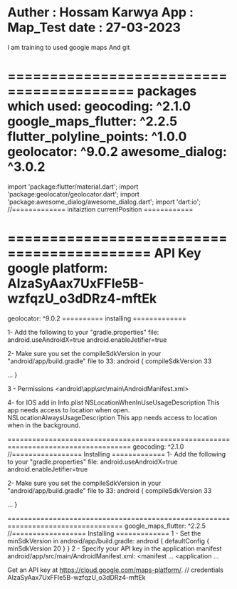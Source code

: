 Auther : Hossam Karwya
App    : Map_Test
date   : 27-03-2023
=============================================
 I am training to used google maps And git 

=========================================
packages which used:
geocoding: ^2.1.0
google_maps_flutter: ^2.2.5
flutter_polyline_points: ^1.0.0
geolocator: ^9.0.2
awesome_dialog: ^3.0.2
======================================
import 'package:flutter/material.dart';
import 'package:geolocator/geolocator.dart';
import 'package:awesome_dialog/awesome_dialog.dart';
import 'dart:io';   //============= initaiztion currentPosition ============

===========================================
API Key google platform:
AIzaSyAax7UxFFIe5B-wzfqzU_o3dDRz4-mftEk
========================================
geolocator: ^9.0.2  ========== installing =============

1- Add the following to your "gradle.properties" file:
android.useAndroidX=true
android.enableJetifier=true

2- Make sure you set the compileSdkVersion in your "android/app/build.gradle" file to 33:
android {
  compileSdkVersion 33

  ...
}

3 - Permissions  <manifest><android\app\src\main\AndroidManifest.xml>

<uses-permission android:name="android.permission.ACCESS_FINE_LOCATION" />
<uses-permission android:name="android.permission.ACCESS_COARSE_LOCATION" />
<uses-permission android:name="android.permission.ACCESS_BACKGROUND_LOCATION" />

4- for IOS add in Info.plist
<key>NSLocationWhenInUseUsageDescription</key>
<string>This app needs access to location when open.</string>
<key>NSLocationAlwaysUsageDescription</key>
<string>This app needs access to location when in the background.</string>

====================================================================================
geocoding: ^2.1.0  //================= Installing =============
1- Add the following to your "gradle.properties" file:
android.useAndroidX=true
android.enableJetifier=true

2- Make sure you set the compileSdkVersion in your "android/app/build.gradle" file to 33:
android {
  compileSdkVersion 33

  ...
}


==================================================================================
google_maps_flutter: ^2.2.5  //================== Installing =============
1 - Set the minSdkVersion in android/app/build.gradle:
android {
    defaultConfig {
        minSdkVersion 20
    }
}
2 - Specify your API key in the application manifest android/app/src/main/AndroidManifest.xml:
<manifest ...
  <application ...
    <meta-data android:name="com.google.android.geo.API_KEY"
               android:value="AIzaSyAax7UxFFIe5B-wzfqzU_o3dDRz4-mftEk"/>


Get an API key at https://cloud.google.com/maps-platform/. // credentials
AIzaSyAax7UxFFIe5B-wzfqzU_o3dDRz4-mftEk

